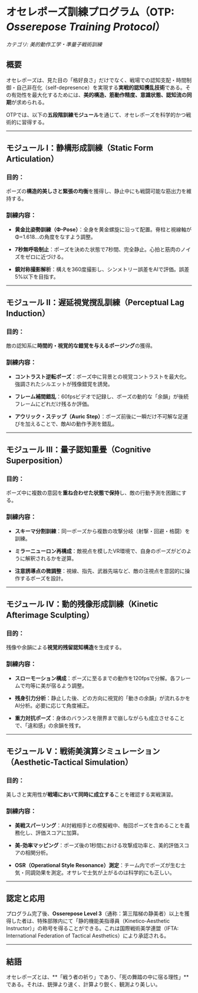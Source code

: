 オセレポーズ訓練プログラム（OTP: _Osserepose Training Protocol_）
==================================================

_カテゴリ: 美的動作工学・準量子戦術訓練_

概要
--

オセレポーズは、見た目の「格好良さ」だけでなく、戦場での認知支配・時間制御・自己非在化（self-depresence）を実現する**実戦的認知攪乱技術**である。その有効性を最大化するためには、**美的構造、筋動作精度、意識状態、認知流の同期**が求められる。

OTPでは、以下の**五段階訓練モジュール**を通じて、オセレポーズを科学的かつ戦術的に習得する。

* * *

モジュール I：**静構形成訓練（Static Form Articulation）**
--------------------------------------------

### 目的：

ポーズの**構造的美しさと緊張の均衡**を獲得し、静止中にも戦闘可能な筋出力を維持する。

### 訓練内容：

*   **黄金比姿勢訓練（Φ-Pose）**：全身を黄金螺旋に沿って配置。脊柱と視線軸がΦ=1.618...の角度をなすよう調整。
    
*   **7秒無呼吸制止**：ポーズを決めた状態で7秒間、完全静止。心拍と筋肉のノイズをゼロに近づける。
    
*   **鏡対称撮影解析**：構えを360度撮影し、シンメトリー誤差をAIで評価。誤差5%以下を目指す。
    

* * *

モジュール II：**遅延視覚撹乱訓練（Perceptual Lag Induction）**
-----------------------------------------------

### 目的：

敵の認知系に**時間的・視覚的な錯覚を与えるポージング**の獲得。

### 訓練内容：

*   **コントラスト逆転ポーズ**：ポーズ中に背景との視覚コントラストを最大化。強調されたシルエットが残像錯覚を誘発。
    
*   **フレーム補間錯乱**：60fpsビデオで記録し、ポーズの動的な「余韻」が後続フレームにどれだけ残るか評価。
    
*   **アウリック・ステップ（Auric Step）**：ポーズ前後に一瞬だけ不可解な足運びを加えることで、敵AIの動作予測を錯乱。
    

* * *

モジュール III：**量子認知重畳（Cognitive Superposition）**
---------------------------------------------

### 目的：

ポーズ中に複数の意図を**重ね合わせた状態で保持**し、敵の行動予測を困難にする。

### 訓練内容：

*   **スキーマ分割訓練**：同一ポーズから複数の攻撃分岐（射撃・回避・格闘）を訓練。
    
*   **ミラーニューロン再構成**：敵視点を模したVR環境で、自身のポーズがどのように解釈されるかを逆算。
    
*   **注意誘導点の微調整**：視線、指先、武器先端など、敵の注視点を意図的に操作するポーズを設計。
    

* * *

モジュール IV：**動的残像形成訓練（Kinetic Afterimage Sculpting）**
---------------------------------------------------

### 目的：

残像や余韻による**視覚的残留認知構造**を生成する。

### 訓練内容：

*   **スローモーション構成**：ポーズに至るまでの動作を120fpsで分解。各フレームで均等に美が宿るよう調整。
    
*   **残身引力分析**：静止した後、どの方向に視覚的「動きの余韻」が流れるかをAI分析。必要に応じて角度補正。
    
*   **重力対抗ポーズ**：身体のバランスを限界まで崩しながらも成立させることで、「違和感」の余韻を残す。
    

* * *

モジュール V：**戦術美演算シミュレーション（Aesthetic-Tactical Simulation）**
--------------------------------------------------------

### 目的：

美しさと実用性が**戦場において同時に成立する**ことを確認する実戦演習。

### 訓練内容：

*   **美戦スパーリング**：AI対戦相手との模擬戦中、毎回ポーズを含めることを義務化し、評価スコアに加算。
    
*   **美-効率マッピング**：ポーズ後の1秒間における攻撃成功率と、美的評価スコアの相関分析。
    
*   **OSR（Operational Style Resonance）測定**：チーム内でポーズが生む士気・同調効果を測定。オサレで士気が上がるのは科学的にも正しい。
    

* * *

認定と応用
-----

プログラム完了後、**Osserepose Level 3**（通称：第三階梯の静美者）以上を獲得した者は、特殊部隊内にて「静的機能美指導員（Kinetico-Aesthetic Instructor）」の称号を得ることができる。これは国際戦術美学連盟（IFTA: International Federation of Tactical Aesthetics）により承認される。

* * *

結語
--

オセレポーズとは、\*\*「戦う者の祈り」であり、「死の舞踏の中に宿る理性」\*\*である。それは、銃弾より速く、計算より鋭く、観測より美しい。
